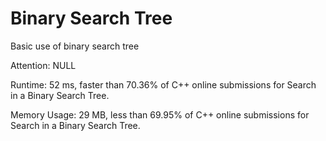 # Binary Search Tree

Basic use of binary search tree

Attention: NULL

Runtime: 52 ms, faster than 70.36% of C++ online submissions for Search in a Binary Search Tree.

Memory Usage: 29 MB, less than 69.95% of C++ online submissions for Search in a Binary Search Tree.